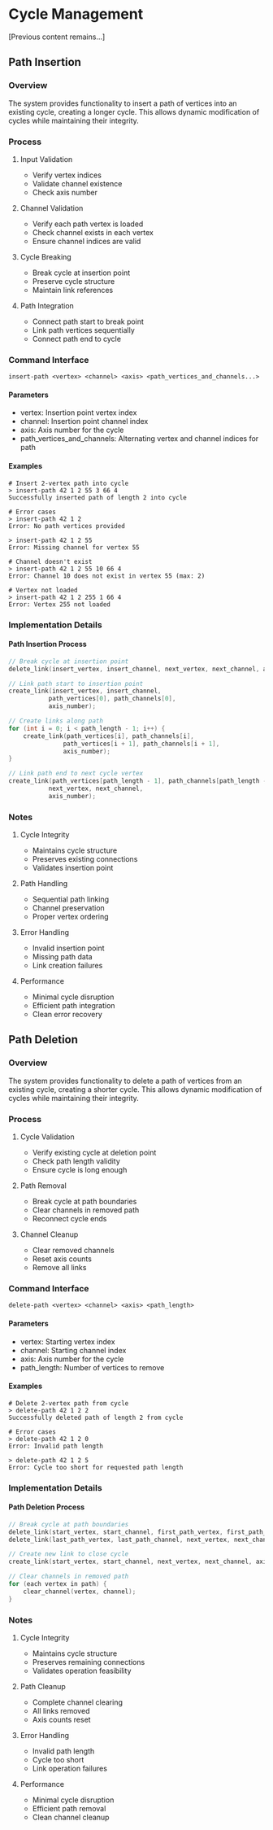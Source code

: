 # Cycle Management

[Previous content remains...]

## Path Insertion

### Overview
The system provides functionality to insert a path of vertices into an existing cycle, creating a longer cycle. This allows dynamic modification of cycles while maintaining their integrity.

### Process
1. Input Validation
   - Verify vertex indices
   - Validate channel existence
   - Check axis number

2. Channel Validation
   - Verify each path vertex is loaded
   - Check channel exists in each vertex
   - Ensure channel indices are valid

3. Cycle Breaking
   - Break cycle at insertion point
   - Preserve cycle structure
   - Maintain link references

4. Path Integration
   - Connect path start to break point
   - Link path vertices sequentially
   - Connect path end to cycle

### Command Interface
```shell
insert-path <vertex> <channel> <axis> <path_vertices_and_channels...>
```

#### Parameters
- vertex: Insertion point vertex index
- channel: Insertion point channel index
- axis: Axis number for the cycle
- path_vertices_and_channels: Alternating vertex and channel indices for path

#### Examples
```shell
# Insert 2-vertex path into cycle
> insert-path 42 1 2 55 3 66 4
Successfully inserted path of length 2 into cycle

# Error cases
> insert-path 42 1 2
Error: No path vertices provided

> insert-path 42 1 2 55
Error: Missing channel for vertex 55

# Channel doesn't exist
> insert-path 42 1 2 55 10 66 4
Error: Channel 10 does not exist in vertex 55 (max: 2)

# Vertex not loaded
> insert-path 42 1 2 255 1 66 4
Error: Vertex 255 not loaded
```

### Implementation Details

#### Path Insertion Process
```c
// Break cycle at insertion point
delete_link(insert_vertex, insert_channel, next_vertex, next_channel, axis_number);

// Link path start to insertion point
create_link(insert_vertex, insert_channel,
           path_vertices[0], path_channels[0],
           axis_number);

// Create links along path
for (int i = 0; i < path_length - 1; i++) {
    create_link(path_vertices[i], path_channels[i],
               path_vertices[i + 1], path_channels[i + 1],
               axis_number);
}

// Link path end to next cycle vertex
create_link(path_vertices[path_length - 1], path_channels[path_length - 1],
           next_vertex, next_channel,
           axis_number);
```

### Notes
1. Cycle Integrity
   - Maintains cycle structure
   - Preserves existing connections
   - Validates insertion point

2. Path Handling
   - Sequential path linking
   - Channel preservation
   - Proper vertex ordering

3. Error Handling
   - Invalid insertion point
   - Missing path data
   - Link creation failures

4. Performance
   - Minimal cycle disruption
   - Efficient path integration
   - Clean error recovery 

## Path Deletion

### Overview
The system provides functionality to delete a path of vertices from an existing cycle, creating a shorter cycle. This allows dynamic modification of cycles while maintaining their integrity.

### Process
1. Cycle Validation
   - Verify existing cycle at deletion point
   - Check path length validity
   - Ensure cycle is long enough

2. Path Removal
   - Break cycle at path boundaries
   - Clear channels in removed path
   - Reconnect cycle ends

3. Channel Cleanup
   - Clear removed channels
   - Reset axis counts
   - Remove all links

### Command Interface
```shell
delete-path <vertex> <channel> <axis> <path_length>
```

#### Parameters
- vertex: Starting vertex index
- channel: Starting channel index
- axis: Axis number for the cycle
- path_length: Number of vertices to remove

#### Examples
```shell
# Delete 2-vertex path from cycle
> delete-path 42 1 2 2
Successfully deleted path of length 2 from cycle

# Error cases
> delete-path 42 1 2 0
Error: Invalid path length

> delete-path 42 1 2 5
Error: Cycle too short for requested path length
```

### Implementation Details

#### Path Deletion Process
```c
// Break cycle at path boundaries
delete_link(start_vertex, start_channel, first_path_vertex, first_path_channel, axis);
delete_link(last_path_vertex, last_path_channel, next_vertex, next_channel, axis);

// Create new link to close cycle
create_link(start_vertex, start_channel, next_vertex, next_channel, axis);

// Clear channels in removed path
for (each vertex in path) {
    clear_channel(vertex, channel);
}
```

### Notes
1. Cycle Integrity
   - Maintains cycle structure
   - Preserves remaining connections
   - Validates operation feasibility

2. Path Cleanup
   - Complete channel clearing
   - All links removed
   - Axis counts reset

3. Error Handling
   - Invalid path length
   - Cycle too short
   - Link operation failures

4. Performance
   - Minimal cycle disruption
   - Efficient path removal
   - Clean channel cleanup 